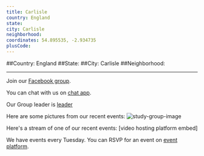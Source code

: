 ```yaml
---
title: Carlisle
country: England
state: 
city: Carlisle
neighborhood: 
coordinates: 54.895535, -2.934735
plusCode:
---
```


##Country: England
##State: 
##City: Carlisle
##Neighborhood: 
*****
Join our [Facebook group](https://www.facebook.com/groups/free.code.camp.carlisle).

You can chat with us on [chat app]().

Our Group leader is [leader]()

Here are some pictures from our recent events:
![study-group-image]()

Here's a stream of one of our recent events:
[video hosting platform embed]

We have events every Tuesday. You can RSVP for an event on [event platform]().
